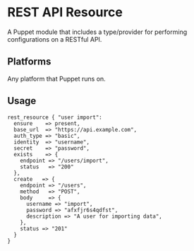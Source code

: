 # REST API Resource

A Puppet module that includes a type/provider for performing configurations on a RESTful API.

## Platforms

Any platform that Puppet runs on.

## Usage

```puppet
rest_resource { "user import":
  ensure    => present,
  base_url  => "https://api.example.com",
  auth_type => "basic",
  identity  => "username",
  secret    => "password",
  exists    => {
    endpoint => "/users/import",
    status   => "200"
  },
  create   => {
    endpoint => "/users",
    method   => "POST",
    body     => {
      username => "import",
      password => "afxfjr6s4qdfst",
      description => "A user for importing data",
    },
    status => "201"
  }
}
```
